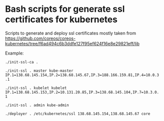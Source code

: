 # Bash scripts for generate ssl certificates for kubernetes

Scripts to generate and deploy ssl certificates mostly taken from https://github.com/coreos/coreos-kubernetes/tree/f6ad494c6b3ddfe127f95ef624f16e8e29821eff/lib

Example:

```./init-ssl-ca .```

```./init-ssl . master kube-master IP.1=138.68.145.154,IP.2=138.68.145.67,IP.3=188.166.159.81,IP.4=10.0.3.1```

```./init-ssl . kubelet kubelet IP.1=138.68.145.153,IP.2=10.131.20.85,IP.3=138.68.145.104,IP.7=10.3.0.1```

```./init-ssl . admin kube-admin```

```./deployer . /etc/kubernetes/ssl 138.68.145.154,138.68.145.67 core```
